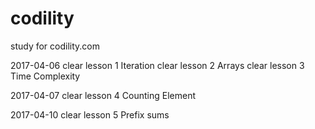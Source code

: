 # codility
study for codility.com

2017-04-06
clear lesson 1 Iteration
clear lesson 2 Arrays
clear lesson 3 Time Complexity

2017-04-07
clear lesson 4 Counting Element

2017-04-10
clear lesson 5 Prefix sums
